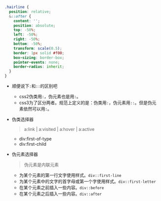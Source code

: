 ```scss
.hairline {
  position: relative;
  &::after {
    content: '';
    position: absolute;
    top: -50%;
    left: -50%;
    right: -50%;
    bottom: -50%;
    transform: scale(0.5);
    border: 1px solid #f00;
    box-sizing: border-box;
    pointer-events: none;
    border-radius: inherit;
  }
}
```

* 顺便说下```:```和```::```的区别吧
    - css2伪类用```:```，伪元素也是用```:```。
    - css3为了区分两者。规范上定义的是：伪类用```:```，伪元素用```::```。但是伪元素依然可以用```:```。
    
* 伪类选择器
    > a:link | a:visited | a:hover | a:active
    - div:first-of-type
    - div:first-child
    
* 伪元素选择器
    > 伪元素是内联元素
    - 为某个元素的第一行文字使用样式。```div::first-line```
    - 为某个元素中的文字的首字母或第一个字使用样式。```div::first-letter```
    - 在某个元素之前插入一些内容。```div::before```
    - 在某个元素之后插入一些内容。```div::after```
